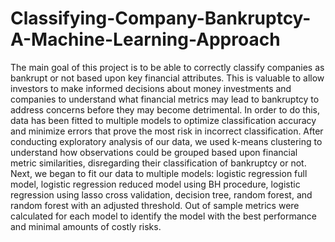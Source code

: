 # Classifying-Company-Bankruptcy-A-Machine-Learning-Approach

The main goal of this project is to be able to correctly classify companies as bankrupt or not based upon key financial attributes. This is valuable to allow investors to make informed decisions about money investments and companies to understand what financial metrics may lead to bankruptcy to address concerns before they may become detrimental. In order to do this, data has been fitted to multiple models to optimize classification accuracy and minimize errors that prove the most risk in incorrect classification. After conducting exploratory analysis of our data, we used k-means clustering to understand how observations could be grouped based upon financial metric similarities, disregarding their classification of bankruptcy or not. Next, we began to fit our data to multiple models: logistic regression full model, logistic regression reduced model using BH procedure, logistic regression using lasso cross validation, decision tree, random forest, and random forest with an adjusted threshold. Out of sample metrics were calculated for each model to identify the model with the best performance and minimal amounts of costly risks.
